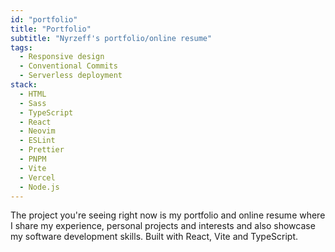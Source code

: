 ```yaml
---
id: "portfolio"
title: "Portfolio"
subtitle: "Nyrzeff's portfolio/online resume"
tags:
  - Responsive design
  - Conventional Commits
  - Serverless deployment
stack:
  - HTML
  - Sass
  - TypeScript
  - React
  - Neovim
  - ESLint
  - Prettier
  - PNPM
  - Vite
  - Vercel
  - Node.js
---
```


The project you're seeing right now is my portfolio and online resume where I share my experience, personal projects and interests and also showcase my software development skills. Built with React, Vite and TypeScript.
